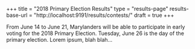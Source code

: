 +++
title = "2018 Primary Election Results"
type = "results-page"
results-base-url = "http://localhost:9191/results/contests/"
draft = true
+++

From June 14 to June 21, Marylanders will be able to participate in early voting for the 2018 Primary Election. Tuesday, June 26 is the day of the primary election. Lorem ipsum, blah blah…
